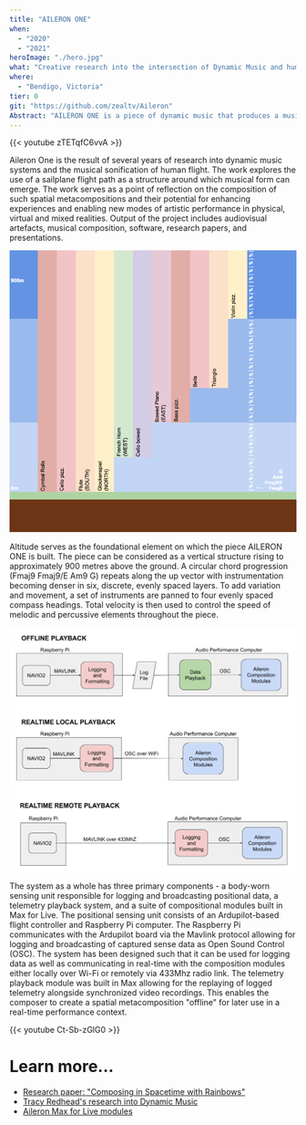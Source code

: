 ```yaml
---
title: "AILERON ONE"
when: 
  - "2020"
  - "2021"
heroImage: "./hero.jpg"
what: "Creative research into the intersection of Dynamic Music and human flight."
where:
  - "Bendigo, Victoria"
tier: 0
git: "https://github.com/zealtv/Aileron"
Abstract: "AILERON ONE is a piece of dynamic music that produces a musical output in response to the motion of a gliding aircraft.  Altitude, air speed, attitude, and compass heading are used as inputs to the virtual musical composition - or \"Spatial Metacomposition\".  Each flight-performance produces a new rendering of the piece." 
---
```

{{< youtube zTETqfC6vvA >}}

<!-- {{< youtube ywen9LQ6Wn4 >}} -->

Aileron One is the result of several years of research into dynamic music systems and the musical sonification of human flight.  The work explores the use of a sailplane flight path as a structure around which musical form can emerge. The work serves as a point of reflection on the composition of such spatial metacompositions and their potential for enhancing experiences and enabling new modes of artistic performance in physical, virtual and mixed realities.  Output of the project includes audiovisual artefacts, musical composition, software, research papers, and presentations.  



![AILERON ONE score](./assets/Aileron_One_Arrangment.png)

Altitude serves as the foundational element on which the piece AILERON ONE is built.  The piece can be considered as a vertical structure rising to approximately 900 metres above the ground.  A circular chord progression (Fmaj9 Fmaj9/E Am9 G) repeats along the up vector with instrumentation becoming denser in six, discrete, evenly spaced layers.  To add variation and movement, a set of instruments are panned to four evenly spaced compass headings.  Total velocity is then used to control the speed of melodic and percussive elements throughout the piece.


![AILERON ONE system diagram](./assets/System_Communication.png)

The system as a whole has three primary components - a body-worn sensing unit responsible for logging and broadcasting positional data, a telemetry playback system, and a suite of compositional modules built in Max for Live.  The positional sensing unit consists of an Ardupilot-based flight controller and Raspberry Pi computer.  The Raspberry Pi communicates with the Ardupilot board via the Mavlink protocol allowing for logging and broadcasting of captured sense data as Open Sound Control (OSC).  The system has been designed such that it can be used for logging data as well as communicating in real-time with the composition modules either locally over Wi-Fi or remotely via 433Mhz radio link.  The telemetry playback module was built in Max allowing for the replaying of logged telemetry alongside synchronized video recordings.  This enables the composer to create a spatial metacomposition "offline" for later use in a real-time performance context.

{{< youtube Ct-Sb-zGlG0 >}}

# Learn more...
- [Research paper: "Composing in Spacetime with Rainbows"](./assets/Composing%20in%20Spacetime%20with%20Rainbows.pdf)  
- [Tracy Redhead's research into Dynamic Music](https://computermusic.org.au/proceedings/ACMC2018-proceedings/09Redhead.pdf)  
- [Aileron Max for Live modules](https://github.com/zealtv/Aileron)